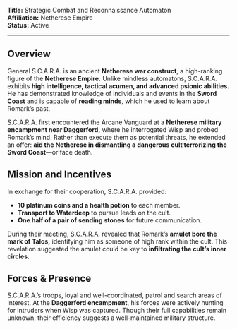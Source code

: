 **Title:** Strategic Combat and Reconnaissance Automaton  
**Affiliation:** Netherese Empire  
**Status:** Active  

---
## Overview
General S.C.A.R.A. is an ancient **Netherese war construct**, a high-ranking figure of the **Netherese Empire.** Unlike mindless automatons, S.C.A.R.A. exhibits **high intelligence, tactical acumen, and advanced psionic abilities.** He has demonstrated knowledge of individuals and events in the **Sword Coast** and is capable of **reading minds**, which he used to learn about Romark’s past.

S.C.A.R.A. first encountered the Arcane Vanguard at a **Netherese military encampment near Daggerford,** where he interrogated Wisp and probed Romark’s mind. Rather than execute them as potential threats, he extended an offer: **aid the Netherese in dismantling a dangerous cult terrorizing the Sword Coast**—or face death.

## Mission and Incentives
In exchange for their cooperation, S.C.A.R.A. provided:

- **10 platinum coins and a health potion** to each member.
- **Transport to Waterdeep** to pursue leads on the cult.
- **One half of a pair of sending stones** for future communication.

During their meeting, S.C.A.R.A. revealed that Romark’s **amulet bore the mark of Talos,** identifying him as someone of high rank within the cult. This revelation suggested the amulet could be key to **infiltrating the cult’s inner circles.**

## Forces & Presence
S.C.A.R.A.’s troops, loyal and well-coordinated, patrol and search areas of interest. At the **Daggerford encampment**, his forces were actively hunting for intruders when Wisp was captured. Though their full capabilities remain unknown, their efficiency suggests a well-maintained military structure.